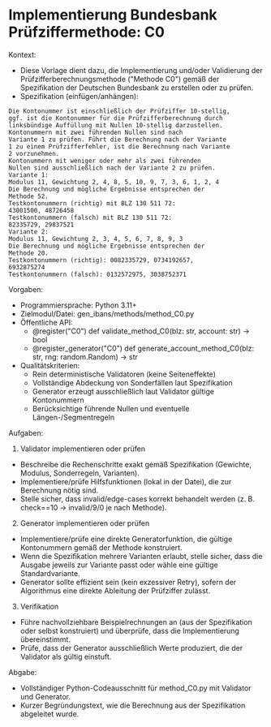 # Implementierung Bundesbank Prüfziffermethode: C0

Kontext:
- Diese Vorlage dient dazu, die Implementierung und/oder Validierung der Prüfzifferberechnungsmethode ("Methode C0") gemäß der Spezifikation der Deutschen Bundesbank zu erstellen oder zu prüfen.
- Spezifikation (einfügen/anhängen):

```Text
Die Kontonummer ist einschließlich der Prüfziffer 10-stellig,
ggf. ist die Kontonummer für die Prüfzifferberechnung durch
linksbündige Auffüllung mit Nullen 10-stellig darzustellen.
Kontonummern mit zwei führenden Nullen sind nach
Variante 1 zu prüfen. Führt die Berechnung nach der Variante
1 zu einem Prüfzifferfehler, ist die Berechnung nach Variante
2 vorzunehmen.
Kontonummern mit weniger oder mehr als zwei führenden
Nullen sind ausschließlich nach der Variante 2 zu prüfen.
Variante 1:
Modulus 11, Gewichtung 2, 4, 8, 5, 10, 9, 7, 3, 6, 1, 2, 4
Die Berechnung und mögliche Ergebnisse entsprechen der
Methode 52.
Testkontonummern (richtig) mit BLZ 130 511 72:
43001500, 48726458
Testkontonummern (falsch) mit BLZ 130 511 72:
82335729, 29837521
Variante 2:
Modulus 11, Gewichtung 2, 3, 4, 5, 6, 7, 8, 9, 3
Die Berechnung und mögliche Ergebnisse entsprechen der
Methode 20.
Testkontonummern (richtig): 0082335729, 0734192657,
6932875274
Testkontonummern (falsch): 0132572975, 3038752371
```

Vorgaben:
- Programmiersprache: Python 3.11+
- Zielmodul/Datei: gen_ibans/methods/method_C0.py
- Öffentliche API:
  - @register("C0") def validate_method_C0(blz: str, account: str) -> bool
  - @register_generator("C0") def generate_account_method_C0(blz: str, rng: random.Random) -> str
- Qualitätskriterien:
  - Rein deterministische Validatoren (keine Seiteneffekte)
  - Vollständige Abdeckung von Sonderfällen laut Spezifikation
  - Generator erzeugt ausschließlich laut Validator gültige Kontonummern
  - Berücksichtige führende Nullen und eventuelle Längen-/Segmentregeln

Aufgaben:
1) Validator implementieren oder prüfen
- Beschreibe die Rechenschritte exakt gemäß Spezifikation (Gewichte, Modulus, Sonderregeln, Varianten).
- Implementiere/prüfe Hilfsfunktionen (lokal in der Datei), die zur Berechnung nötig sind.
- Stelle sicher, dass invalid/edge-cases korrekt behandelt werden (z. B. check==10 -> invalid/9/0 je nach Methode).

2) Generator implementieren oder prüfen
- Implementiere/prüfe eine direkte Generatorfunktion, die gültige Kontonummern gemäß der Methode konstruiert.
- Wenn die Spezifikation mehrere Varianten erlaubt, stelle sicher, dass die Ausgabe jeweils zur Variante passt oder wähle eine gültige Standardvariante.
- Generator sollte effizient sein (kein exzessiver Retry), sofern der Algorithmus eine direkte Ableitung der Prüfziffer zulässt.

3) Verifikation
- Führe nachvollziehbare Beispielrechnungen an (aus der Spezifikation oder selbst konstruiert) und überprüfe, dass die Implementierung übereinstimmt.
- Prüfe, dass der Generator ausschließlich Werte produziert, die der Validator als gültig einstuft.

Abgabe:
- Vollständiger Python-Codeausschnitt für method_C0.py mit Validator und Generator.
- Kurzer Begründungstext, wie die Berechnung aus der Spezifikation abgeleitet wurde.